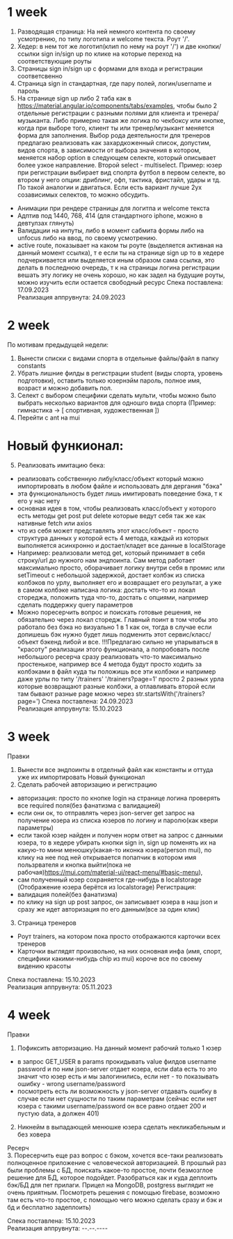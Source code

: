 # 1 week

1. Разводящая страница: На ней немного контента по своему усмотрению, по типу логотипа и welcome текста. Роут '/'.
2. Хедер: в нем тот же логотип(клип по нему на роут '/') и две кнопки/ссылки sign in/sign up по клике на которые переход на соответствующие роуты
3. Страницы sign in/sign up с формами для входа и регистрации соответсвенно
4. Страница sign in стандартная, где пару полей, логин/username и пароль
5. На странице sign up либо 2 таба как в https://material.angular.io/components/tabs/examples, чтобы было 2 отдельные регистрации с разными полями для клиента и тренера/музыканта. Либо примерно такая же логика по чекбоксу или кнопке, когда при выборе того, клиент ты или тренер/музыкант меняется форма для заполнения. Выбор рода деятельности для тренеров предлагаю реализовать как захардкоженный список, допустим, видов спорта, в зависимости от выбора значения в котором, меняется набор option в следующем селекте, который описывает более узкое направление. Второй select - multiselect. Пример: юзер при регистрации выбирает вид сполрта футбол в первом селекте, во втором у него опции: дриблинг, офп, тактика, фристайл, удары и тд. По такой аналогии и двигаться. Если есть вариант лучше 2ух созависимых селектов, то можно обсудить.

- Анимации при рендере страницы для логитпа и welcome текста
- Адптив под 1440, 768, 414 (для стандартного iphone, можно в девтулзах глянуть)
- Валидации на инпуты, либо в момент сабмита формы либо на unfocus либо на ввод, по своему усмотрению.
- active route, показывает на каком ты роуте (выделяется активная на данный момент ссылка), т е если ты на странице sign up то в хедере подчеркивается или выделяется иным образом сама ссылка, это делать в последнюю очередь, т к на страницы логина регистрации вешать эту логику не очень хорошо, но как задел на будущие роуты, можно изучить если остается свободный ресурс
  Спека поставлена: 17.09.2023\
  Реализация аппрувнута: 24.09.2023

# 2 week

По мотивам предыдущей недели:

1. Вынести списки с видами спорта в отдельные файлы/файл в папку constants
2. Убрать лишние филды в регистрации student (виды спорта, уровень подготовки), оставить только юзернэйм пароль, полное имя, возраст и можно добавить пол.
3. Селект с выбором специфики сделать мульти, чтобы можно было выбрать несколько вариантов для одношго вида спорта (Пример: гимнастика -> [ спортивная, художественная ])
4. Перейти с ant на mui

# Новый функионал:

5. Реализовать имитацию бека:

- реализовать собственную либу/класс/объект который можно импортировать в любом файле и использовать для дергания "бэка"
- эта функциональность будет лишь имитировать поведение бэка, т к его у нас нету
- основная идея в том, чтобы реализовать класс/объект у которого есть методы get post put delete которые ведут себя так же как нативные fetch или axios
- что из себя может представлять этот класс/объект - просто структура данных у которой есть 4 метода, каждый из которых выполняется асинхронно и достает/кладет все данные в localStorage
- Например: реализовали метод get, который принимает в себя строку/url до нужного нам эндпоинта. Сам метод работает максимально просто, оборачивает логику внутри себя в промис или setTimeout с небольшой задержкой, достает колбэк из списка колбэков по урлу, выполняет его и возвращает его результат, а уже в самом колбэке написана логика: достать что-то из локал стореджа, положить туда что-то, достать с опциями, например сделать поддержку query параметров
- Можно поресерчить вопрос и поискать готовые решения, не обязательно через локал сторедж. Главный поинт в том чтобы это работало без бэка но визуально 1 в 1 как он, тогда в случае если допишешь бэк нужно будет лишь подменить этот сервис/класс/объект бэкенд либой и все.
  !!!Предлагаю сильно не упарываться в "красоту" реализации этого функционала, а попробовать после небольшого ресерча сразу реализовать что-то максимально простенькое, например все 4 метода будут просто ходить за колбэками в файл куда ты положишь все эти колбэки и например даже урлы по типу '/trainers' '/trainers?page=1' просто 2 разных урла которые возвращают разные колбэки, а отлавливать второй если там бывают разные page можно через str.startsWith('/trainers?page=')
  Спека поставлена: 24.09.2023\
  Реализация аппрувнута: 15.10.2023

# 3 week

Правки

1. Вынести все эндпоинты в отделный файл как константы и оттуда уже их импортировать
   Новый функционал
2. Сделать рабочей авторизацию и регистрацию

- авторизация: просто по кнопке login на странице логина проверять все required поля(без фанатизма с валидацией)
- если они ок, то отправлять через json-server get запрос на получение юзера из списка юзеров по логину и паролю(как квери параметры)
- если такой юзер найден и получен норм ответ на запрос с данными юзера, то в хедере убирать кнопки sign in, sign up поменять их на какую-то мини менюшку(какая-то иконка юзера(person mui), по клику на нее под ней открывается попапчик в котором имя пользрвателя и кнопка выйти(пока не рабочая)https://mui.com/material-ui/react-menu/#basic-menu),
- сам полученный юзер сохраняется где-нибудь в localstorage (Отображение юзера берётся из localstorage)
  Регистрация:
- валидация полей(без фанатизма)
- по клику на sign up post запрос, он записывает юзера в наш json и сразу же идет авторизация по его данным(все за один клик)

3. Страница тренеров

- Роут trainers, на котором пока просто отображаются карточки всех тренеров
- Карточки выглядят произвольно, на них основная инфа (имя, спорт, специфики какими-нибудь chip из mui) короче все по своему видению красоты

Спека поставлена: 15.10.2023\
Реализация аппрувнута: 05.11.2023

# 4 week

Правки
1. Пофиксить авторизацию. На данный момент рабочий только 1 юзер
- в запрос GET_USER в params прокидывать value филдов username password и по ним json-server отдает юзера, если data есть то это значит что юзер есть и мы залогинились, если нет - то показывать ошибку - wrong username/password
- посмотреть есть ли возможность у json-server отдавать ошибку в случае если нет сущности по таким параметрам (сейчас если нет юзера с такими username/password он все равно отдает 200 и пустую data, а должен 401)
2. Никнейм в выпадающей менюшке юзера сделать некликабельным и без ховера

Ресерч\
3. Поресерчить еще раз вопрос с бэком, хочется все-таки реализовать полноценное приложение с человеческой авторизацией. В прошлый раз были проблемы с БД, поискать какое-то простое, почти безмозглое решение для БД, которое подойдет. Разобраться как и куда деплоить бэк/БД для пет прилаги. Прицел на MongoDB, postgress выглядит не очень приятным. Посмотреть решения с помощью firebase, возможно там есть что-то простое, с помощью чего можно сделать сразу и бэк и бд и бесплатно задеплоить)

Спека поставлена: 15.10.2023\
Реализация аппрувнута: --.--.----
